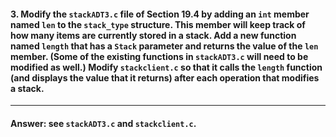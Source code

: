 #### 3. Modify the `stackADT3.c` file of Section 19.4 by adding an `int` member named `len` to the `stack_type` structure. This member will keep track of how many items are currently stored in a stack. Add a new function named `length` that has a `Stack` parameter and returns the value of the `len` member. (Some of the existing functions in `stackADT3.c` will need to be modified as well.) Modify `stackclient.c` so that it calls the `length` function (and displays the value that it returns) after each operation that modifies a stack.

---

#### Answer: see `stackADT3.c` and `stackclient.c`.
